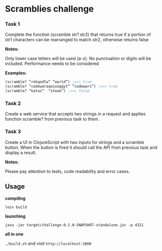 # Scramblies challenge

### Task 1
Complete the function (scramble str1 str2) that returns true if a portion of str1 characters can be rearranged to match str2, otherwise returns false

**Notes:**  

Only lower case letters will be used (a-z). No punctuation or digits will be included.
Performance needs to be considered

**Examples:**  

``` clojure
(scramble? “rekqodlw” ”world”) ;==> true  
(scramble? “cedewaraaossoqqyt” ”codewars”) ;==> true  
(scramble? “katas”  “steak”) ;==> false  
```
### Task 2
Create a web service that accepts two strings in a request and applies function scramble? from previous task to them.

### Task 3
Create a UI in ClojureScript with two inputs for strings and a scramble button. When the button is fired it should call the API from previous task and display a result.  

**Notes:**  

Please pay attention to tests, code readability and error cases.

## Usage

**compiling**  

```lein build``` 

**launching**  

```java -jar target/challenge-0.1.0-SNAPSHOT-standalone.jar -p 4321```

**all in one**  

```./build.sh``` and visit ```http://localhost:3000```

